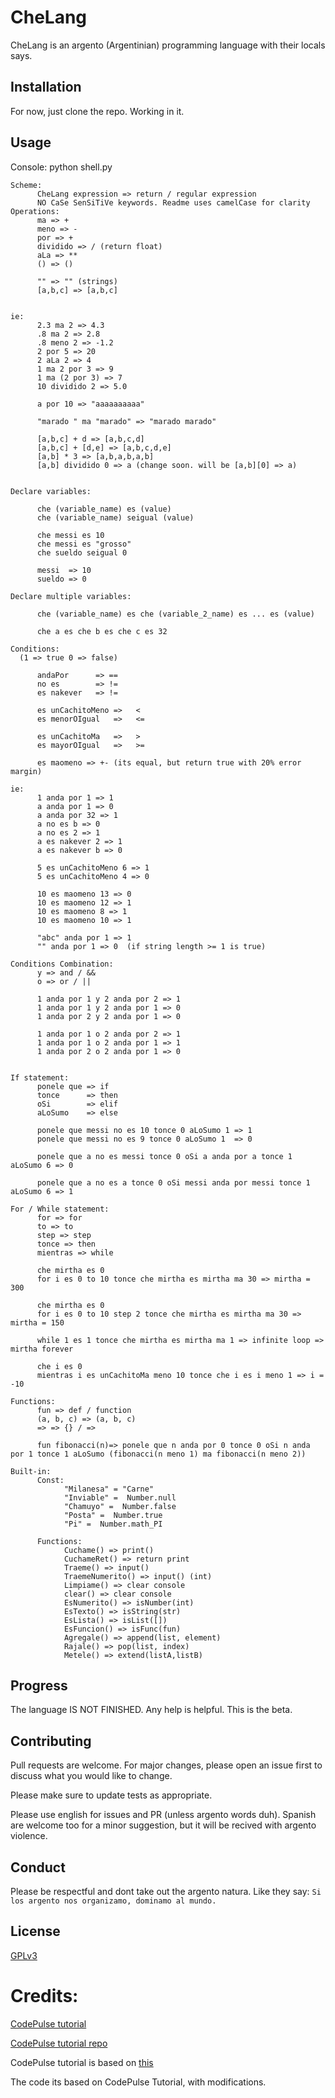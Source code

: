# CheLang

CheLang is an argento (Argentinian) programming language with their locals says.

## Installation

For now, just clone the repo. Working in it.


## Usage

Console:
python shell.py

```
Scheme:
      CheLang expression => return / regular expression
      NO CaSe SenSiTiVe keywords. Readme uses camelCase for clarity
Operations:
      ma => +
      meno => -
      por => +
      dividido => / (return float)
      aLa => **
      () => ()

      "" => "" (strings)
      [a,b,c] => [a,b,c]


ie:
      2.3 ma 2 => 4.3
      .8 ma 2 => 2.8
      .8 meno 2 => -1.2
      2 por 5 => 20
      2 aLa 2 => 4
      1 ma 2 por 3 => 9
      1 ma (2 por 3) => 7
      10 dividido 2 => 5.0

      a por 10 => "aaaaaaaaaa"

      "marado " ma "marado" => "marado marado"

      [a,b,c] + d => [a,b,c,d]
      [a,b,c] + [d,e] => [a,b,c,d,e]
      [a,b] * 3 => [a,b,a,b,a,b]
      [a,b] dividido 0 => a (change soon. will be [a,b][0] => a)


Declare variables:

      che (variable_name) es (value)
      che (variable_name) seigual (value)

      che messi es 10
      che messi es "grosso"
      che sueldo seigual 0

      messi  => 10
      sueldo => 0

Declare multiple variables:

      che (variable_name) es che (variable_2_name) es ... es (value)

      che a es che b es che c es 32

Conditions:
  (1 => true 0 => false)

      andaPor      => ==
      no es        => !=
      es nakever   => !=

      es unCachitoMeno =>   <
      es menorOIgual   =>   <=

      es unCachitoMa   =>   >
      es mayorOIgual   =>   >=

      es maomeno => +- (its equal, but return true with 20% error margin)

ie:
      1 anda por 1 => 1
      a anda por 1 => 0
      a anda por 32 => 1
      a no es b => 0
      a no es 2 => 1
      a es nakever 2 => 1
      a es nakever b => 0

      5 es unCachitoMeno 6 => 1
      5 es unCachitoMeno 4 => 0

      10 es maomeno 13 => 0
      10 es maomeno 12 => 1
      10 es maomeno 8 => 1
      10 es maomeno 10 => 1

      "abc" anda por 1 => 1
      "" anda por 1 => 0  (if string length >= 1 is true)

Conditions Combination:
      y => and / &&
      o => or / ||

      1 anda por 1 y 2 anda por 2 => 1
      1 anda por 1 y 2 anda por 1 => 0
      1 anda por 2 y 2 anda por 1 => 0

      1 anda por 1 o 2 anda por 2 => 1
      1 anda por 1 o 2 anda por 1 => 1
      1 anda por 2 o 2 anda por 1 => 0


If statement:
      ponele que => if
      tonce      => then
      oSi        => elif
      aLoSumo    => else

      ponele que messi no es 10 tonce 0 aLoSumo 1 => 1
      ponele que messi no es 9 tonce 0 aLoSumo 1  => 0

      ponele que a no es messi tonce 0 oSi a anda por a tonce 1 aLoSumo 6 => 0

      ponele que a no es a tonce 0 oSi messi anda por messi tonce 1 aLoSumo 6 => 1

For / While statement:
      for => for
      to => to
      step => step
      tonce => then
      mientras => while

      che mirtha es 0
      for i es 0 to 10 tonce che mirtha es mirtha ma 30 => mirtha = 300

      che mirtha es 0
      for i es 0 to 10 step 2 tonce che mirtha es mirtha ma 30 => mirtha = 150

      while 1 es 1 tonce che mirtha es mirtha ma 1 => infinite loop => mirtha forever
      
      che i es 0
      mientras i es unCachitoMa meno 10 tonce che i es i meno 1 => i = -10

Functions:
      fun => def / function
      (a, b, c) => (a, b, c)
      => => {} / =>

      fun fibonacci(n)=> ponele que n anda por 0 tonce 0 oSi n anda por 1 tonce 1 aLoSumo (fibonacci(n meno 1) ma fibonacci(n meno 2))

Built-in:
      Const:
            "Milanesa" = "Carne"
            "Inviable" =  Number.null
            "Chamuyo" =  Number.false
            "Posta" =  Number.true
            "Pi" =  Number.math_PI

      Functions:
            Cuchame() => print()
            CuchameRet() => return print
            Traeme() => input()
            TraemeNumerito() => input() (int)
            Limpiame() => clear console
            clear() => clear console
            EsNumerito() => isNumber(int)
            EsTexto() => isString(str)
            EsLista() => isList([])
            EsFuncion() => isFunc(fun)
            Agregale() => append(list, element)
            Rajale() => pop(list, index)
            Metele() => extend(listA,listB)

```

## Progress

The language IS NOT FINISHED. Any help is helpful. This is the beta.


## Contributing
Pull requests are welcome. For major changes, please open an issue first to discuss what you would like to change.

Please make sure to update tests as appropriate.

Please use english for issues and PR (unless argento words duh). Spanish are welcome too for a minor suggestion, but it will be recived with argento violence.

## Conduct

Please be respectful and dont take out the argento natura. Like they say: ```Si los argento nos organizamo, dominamo al mundo.``` 

## License
[GPLv3](https://www.gnu.org/licenses/gpl-3.0.html)

# Credits:

 [CodePulse tutorial](https://www.youtube.com/playlist?list=PLZQftyCk7_SdoVexSmwy_tBgs7P0b97yD)

   [CodePulse tutorial repo](https://github.com/davidcallanan/py-myopl-code)
    
CodePulse tutorial is based on [this](https://ruslanspivak.com/lsbasi-part1/)

The code its based on CodePulse Tutorial, with modifications.

